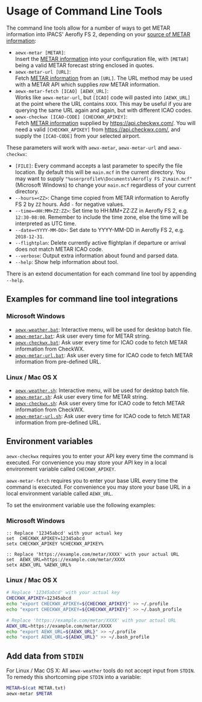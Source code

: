 Usage of Command Line Tools
==================

The command line tools allow for a number of ways to get METAR information into IPACS' Aerofly FS 2, depending on your [source of METAR information](./metar.md):

* `aewx-metar [METAR]`:  
  Insert the [METAR information](./metar.md) into your configuration file, with `[METAR]` being a valid METAR forecast string enclosed in quotes.
* `aewx-metar-url [URL]`:  
  Fetch [METAR information](./metar.md) from an `[URL]`. The URL method may be used with a METAR API which supplies _raw_ METAR information.
* `aewx-metar-fetch [ICAO] [AEWX_URL]`:  
  Works like `aewx-metar-url`, but `[ICAO]` code will pasted into `[AEWX_URL]` at the point where the URL contains `XXXX`. This may be useful if you are querying the same URL again and again, but with different ICAO codes.
* `aewx-checkwx [ICAO-CODE] [CHECKWX_APIKEY]`:  
  Fetch [METAR information](./metar.md) supplied by https://api.checkwx.com/. You will need a valid `[CHECKWX_APIKEY]` from https://api.checkwx.com/, and supply the `[ICAO-CODE]` from your selected airport.

These parameters will work with `aewx-metar`, `aewx-metar-url` and `aewx-checkwx`:

* `[FILE]`: Every command accepts a last parameter to specify the file location. By default this will be `main.mcf` in the current directory. You may want to supply `"%userprofile%\Documents\Aerofly FS 2\main.mcf"` (Microsoft Windows) to change your `main.mcf` regardless of your current directory.
* `--hours=<ZZ>`: Change time copied from METAR information to Aerofly FS 2 by `ZZ` hours. Add `-` for negative values.
* `--time=<HH:MM+ZZ:ZZ>`: Set time to HH:MM+ZZ:ZZ in Aerofly FS 2, e.g. `12:30-08:00`. Remember to include the time zone, else the time will be interpreted as UTC time.
* `--date=<YYYY-MM-DD>`: Set date to YYYY-MM-DD in Aerofly FS 2, e.g. `2018-12-31`.
* `--flightplan`: Delete currently active flightplan if departure or arrival does not match METAR ICAO code.
* `--verbose`: Output extra information about found and parsed data.
* `--help`: Show help information about tool.

There is an extend documentation for each command line tool by appending `--help`.

Examples for command line tool integrations
-------------------------------------------

### Microsoft Windows

* [`aewx-weather.bat`](aewx-weather.bat): Interactive menu, will be used for desktop batch file.
* [`aewx-metar.bat`](aewx-metar.bat): Ask user every time for METAR string.
* [`aewx-checkwx.bat`](aewx-checkwx.bat): Ask user every time for ICAO code to fetch METAR information from CheckWX.
* [`aewx-metar-url.bat`](aewx-metar-url.bat): Ask user every time for ICAO code to fetch METAR information from pre-defined URL.

### Linux / Mac OS X

* [`aewx-weather.sh`](aewx-weather.sh): Interactive menu, will be used for desktop batch file.
* [`aewx-metar.sh`](aewx-metar.sh): Ask user every time for METAR string.
* [`aewx-checkwx.sh`](aewx-checkwx.sh): Ask user every time for ICAO code to fetch METAR information from CheckWX.
* [`aewx-metar-url.sh`](aewx-metar-url.sh): Ask user every time for ICAO code to fetch METAR information from pre-defined URL.

Environment variables
---------------------

`aewx-checkwx` requires you to enter your API key every time the command is executed. For convenience you may store your API key in a local environment variable called `CHECKWX_APIKEY`. 

`aewx-metar-fetch` requires you to enter your base URL every time the command is executed. For convenience you may store your base URL in a local environment variable called `AEWX_URL`. 

To set the environment variable use the following examples:

### Microsoft Windows

```batch
:: Replace '12345abcd' with your actual key
set  CHECKWX_APIKEY=12345abcd
setx CHECKWX_APIKEY %CHECKWX_APIKEY%

:: Replace 'https://example.com/metar/XXXX' with your actual URL
set  AEWX_URL=https://example.com/metar/XXXX
setx AEWX_URL %AEWX_URL%
```

### Linux / Mac OS X

```bash
# Replace '12345abcd' with your actual key
CHECKWX_APIKEY=12345abcd
echo "export CHECKWX_APIKEY=${CHECKWX_APIKEY}" >> ~/.profile
echo "export CHECKWX_APIKEY=${CHECKWX_APIKEY}" >> ~/.bash_profile

# Replace 'https://example.com/metar/XXXX' with your actual URL
AEWX_URL=https://example.com/metar/XXXX
echo "export AEWX_URL=${AEWX_URL}" >> ~/.profile
echo "export AEWX_URL=${AEWX_URL}" >> ~/.bash_profile
```

Add data from `STDIN`
---------------------

For Linux / Mac OS X: All `aewx-weather` tools do not accept input from `STDIN`. To remedy this shortcoming pipe `STDIN` into a variable:

```bash
METAR=$(cat METAR.txt)
aewx-metar $METAR

```
